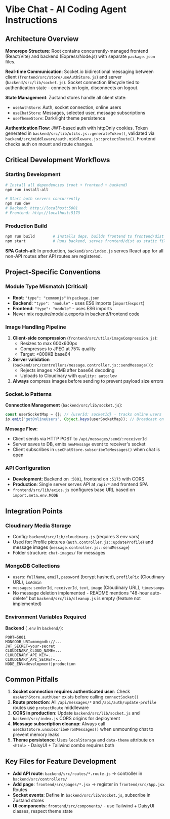 # Vibe Chat - AI Coding Agent Instructions

## Architecture Overview

**Monorepo Structure**: Root contains concurrently-managed frontend (React/Vite) and backend (Express/Node.js) with separate `package.json` files.

**Real-time Communication**: Socket.io bidirectional messaging between client (`frontend/src/store/useAuthStore.js`) and server (`backend/src/lib/socket.js`). Socket connection lifecycle tied to authentication state - connects on login, disconnects on logout.

**State Management**: Zustand stores handle all client state:
- `useAuthStore`: Auth, socket connection, online users
- `useChatStore`: Messages, selected user, message subscriptions
- `useThemeStore`: Dark/light theme persistence

**Authentication Flow**: JWT-based auth with httpOnly cookies. Token generated in `backend/src/lib/utils.js::generateToken()`, validated via `backend/src/middleware/auth.middleware.js::protectRoute()`. Frontend checks auth on mount and route changes.

## Critical Development Workflows

### Starting Development
```bash
# Install all dependencies (root + frontend + backend)
npm run install-all

# Start both servers concurrently
npm run dev
# Backend: http://localhost:5001
# Frontend: http://localhost:5173
```

### Production Build
```bash
npm run build        # Installs deps, builds frontend to frontend/dist
npm start            # Runs backend, serves frontend/dist as static files
```

**SPA Catch-all**: In production, `backend/src/index.js` serves React app for all non-API routes after API routes are registered.

## Project-Specific Conventions

### Module Type Mismatch (Critical)
- **Root**: `"type": "commonjs"` in `package.json`
- **Backend**: `"type": "module"` - uses ES6 imports (`import`/`export`)
- **Frontend**: `"type": "module"` - uses ES6 imports
- Never mix require/module.exports in backend/frontend code

### Image Handling Pipeline
1. **Client-side compression** (`frontend/src/utils/imageCompression.js`):
   - Resizes to max 600x600px
   - Compresses to JPEG at 75% quality
   - Target: <800KB base64
2. **Server validation** (`backend/src/controllers/message.controller.js::sendMessage()`):
   - Rejects images >2MB after base64 decoding
   - Uploads to Cloudinary with `quality: auto:low`
3. **Always** compress images before sending to prevent payload size errors

### Socket.io Patterns
**Connection Management** (`backend/src/lib/socket.js`):
```javascript
const userSocketMap = {}; // {userId: socketId} - tracks online users
io.emit("getOnlineUsers", Object.keys(userSocketMap)); // Broadcast on connect/disconnect
```

**Message Flow**:
- Client sends via HTTP POST to `/api/messages/send/:receiverId`
- Server saves to DB, emits `newMessage` event to receiver's socket
- Client subscribes in `useChatStore.subscribeToMessages()` when chat is open

### API Configuration
- **Development**: Backend on `:5001`, frontend on `:5173` with CORS
- **Production**: Single server serves API at `/api/*` and frontend SPA
- `frontend/src/lib/axios.js` configures base URL based on `import.meta.env.MODE`

## Integration Points

### Cloudinary Media Storage
- Config: `backend/src/lib/cloudinary.js` (requires 3 env vars)
- Used for: Profile pictures (`auth.controller.js::updateProfile`) and message images (`message.controller.js::sendMessage`)
- Folder structure: `chat-images/` for messages

### MongoDB Collections
- `users`: `fullName`, `email`, `password` (bcrypt hashed), `profilePic` (Cloudinary URL), `isAdmin`
- `messages`: `senderId`, `receiverId`, `text`, `image` (Cloudinary URL), `timestamps`
- No message deletion implemented - README mentions "48-hour auto-delete" but `backend/src/lib/cleanup.js` is empty (feature not implemented)

### Environment Variables Required
**Backend** (`.env` in `backend/`):
```
PORT=5001
MONGODB_URI=mongodb://...
JWT_SECRET=your-secret
CLOUDINARY_CLOUD_NAME=...
CLOUDINARY_API_KEY=...
CLOUDINARY_API_SECRET=...
NODE_ENV=development|production
```

## Common Pitfalls

1. **Socket connection requires authenticated user**: Check `useAuthStore.authUser` exists before calling `connectSocket()`
2. **Route protection**: All `/api/messages/*` and `/api/auth/update-profile` routes use `protectRoute` middleware
3. **CORS in production**: Update `backend/src/lib/socket.js` and `backend/src/index.js` CORS origins for deployment
4. **Message subscription cleanup**: Always call `useChatStore.unsubscribeFromMessages()` when unmounting chat to prevent memory leaks
5. **Theme persistence**: Uses `localStorage` and `data-theme` attribute on `<html>` - DaisyUI + Tailwind combo requires both

## Key Files for Feature Development

- **Add API route**: `backend/src/routes/*.route.js` → controller in `backend/src/controllers/`
- **Add page**: `frontend/src/pages/*.jsx` → register in `frontend/src/App.jsx` Routes
- **Socket events**: Define in `backend/src/lib/socket.js`, subscribe in Zustand stores
- **UI components**: `frontend/src/components/` - use Tailwind + DaisyUI classes, respect theme state
